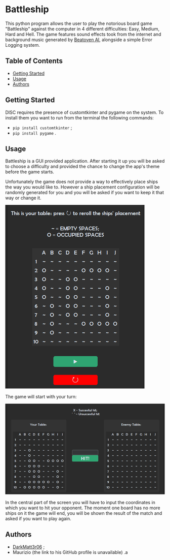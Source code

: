 # Battleship

This python program allows the user to play the notorious board game "Battleship" against the computer in 4 different difficulties: Easy, Medium, Hard and Hell. The game features sound effects took from the internet and background music generated by [Beatoven AI](https://www.beatoven.ai), alongside a simple Error Logging system.

## Table of Contents

- [Getting Started](#Getting-Started)
- [Usage](#Usage)
- [Authors](#Authors)


## Getting Started

DISC requires the presence of customtkinter and pygame on the system. To install them you want to run from the terminal the following commands:
- `pip install customtkinter` ;
- `pip install pygame` .

## Usage

Battleship is a GUI provided application. After starting it up you will be asked to choose a difficulty and provided the chance to change the app's theme before the game starts. 

Unfortunately the game does not provide a way to effectively place ships the way you would like to. However a ship placement configuration will be randomly generated for you and you will be asked if you want to keep it that way or change it.

![Image of the Ship Placement Window.](./readmeImages/shipPlacementWindow.png)

The game will start with your turn: 

![Image of the Window in which you will play the game.](./readmeImages/runningGame.png)

In the central part of the screen you will have to input the coordinates in which you want to hit your opponent. The moment one board has no more ships on it the game will end, you will be shown the result of the match and asked if you want to play again.

## Authors

- [DarkMatt3r06](https://github.com/DarkMatt3r06) ;
- Maurizio (the link to his GitHub profile is unavailable) .a